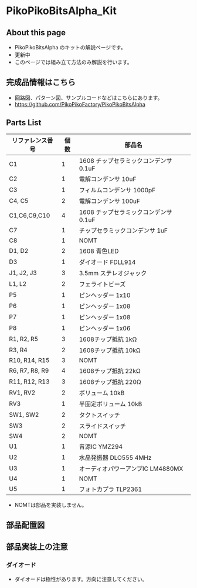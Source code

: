 # PikoPikoBitsAlpha_Kit

## About this page

- PikoPikoBitsAlpha のキットの解説ページです。
- 更新中
- このページでは組み立て方法のみ解説を行います。

## 完成品情報はこちら
- 回路図、パターン図、サンプルコードなどはこちらにあります。
- https://github.com/PikoPikoFactory/PikoPikoBitsAlpha

## Parts List

 | リファレンス番号 | 個数 | 部品名 | 
 |  -----  |  -----  |  -----  | 
 | C1 | 1 | 1608 チップセラミックコンデンサ 0.1uF | 
 | C2 | 1 | 電解コンデンサ 10uF | 
 | C3 | 1 | フィルムコンデンサ 1000pF | 
 | C4, C5 | 2 | 電解コンデンサ 100uF | 
 | C1,C6,C9,C10 | 4 | 1608 チップセラミックコンデンサ 0.1uF | 
  | C7 | 1 | チップセラミックコンデンサ 1uF | 
 | C8 | 1 | NOMT | 
 | D1, D2 | 2 | 1608 青色LED | 
 | D3 | 1 | ダイオード FDLL914 | 
 | J1, J2, J3 | 3 | 3.5mm ステレオジャック | 
 | L1, L2 | 2 | フェライトビーズ | 
 | P5 | 1 | ピンヘッダー 1x10 | 
 | P6 | 1 | ピンヘッダー 1x08 | 
 | P7 | 1 | ピンヘッダー 1x08 | 
 | P8 | 1 | ピンヘッダー 1x06 | 
 | R1, R2, R5 | 3 | 1608チップ抵抗 1kΩ | 
 | R3, R4 | 2 | 1608チップ抵抗 10kΩ | 
 | R10, R14, R15 | 3 | NOMT | 
 | R6, R7, R8, R9 | 4 | 1608チップ抵抗 22kΩ | 
 | R11, R12, R13 | 3 | 1608チップ抵抗 220Ω | 
 | RV1, RV2 | 2 | ボリューム 10kB | 
 | RV3 | 1 | 半固定ボリューム 10kB | 
 | SW1, SW2 | 2 | タクトスイッチ | 
 | SW3 | 2 | スライドスイッチ | 
 | SW4 | 2 | NOMT | 
 | U1 | 1 | 音源IC YMZ294 | 
 | U2 | 1 | 水晶発振器 DLO555 4MHz | 
 | U3 | 1 | オーディオパワーアンプIC LM4880MX | 
 | U4 | 1 | NOMT | 
 | U5 | 1 | フォトカプラ TLP2361 | 

- NOMTは部品を実装しません。

## 部品配置図

## 部品実装上の注意
### ダイオード
- ダイオードは極性があります。方向に注意してください。



